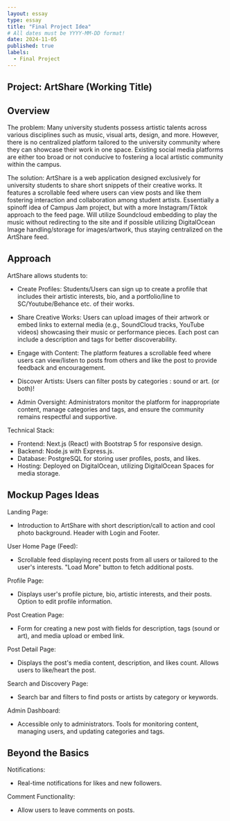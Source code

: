 ```yaml
---
layout: essay
type: essay
title: "Final Project Idea"
# All dates must be YYYY-MM-DD format!
date: 2024-11-05
published: true
labels:
  - Final Project
---
```


## Project: ArtShare (Working Title)

## Overview

The problem: Many university students possess artistic talents across various disciplines such as music, visual arts, design, and more. However, there is no centralized platform tailored to the university community where they can showcase their work in one space. Existing social media platforms are either too broad or not conducive to fostering a local artistic community within the campus.

The solution: ArtShare is a web application designed exclusively for university students to share short snippets of their creative works. It features a scrollable feed where users can view posts and like them fostering interaction and collaboration among student artists. Essentially a spinoff idea of Campus Jam project, but with a more Instagram/Tiktok approach to the feed page. Will utilize Soundcloud embedding to play the music without redirecting to the site and if possible utilizing DigitalOcean Image handling/storage for images/artwork, thus staying centralized on the ArtShare feed.

## Approach

ArtShare allows students to:

- Create Profiles: Students/Users can sign up to create a profile that includes their artistic interests, bio, and a portfolio/line to SC/Youtube/Behance etc. of their works.

- Share Creative Works: Users can upload images of their artwork or embed links to external media (e.g., SoundCloud tracks, YouTube videos) showcasing their music or performance pieces. Each post can include a description and tags for better discoverability.

- Engage with Content: The platform features a scrollable feed where users can view/listen to posts from others and like the post to provide feedback and encouragement.

- Discover Artists: Users can filter posts by categories : sound or art. (or both)!
  
- Admin Oversight: Administrators monitor the platform for inappropriate content, manage categories and tags, and ensure the community remains respectful and supportive.

Technical Stack:

- Frontend: Next.js (React) with Bootstrap 5 for responsive design.
- Backend: Node.js with Express.js.
- Database: PostgreSQL for storing user profiles, posts, and likes.
- Hosting: Deployed on DigitalOcean, utilizing DigitalOcean Spaces for media storage.

## Mockup Pages Ideas

Landing Page:

- Introduction to ArtShare with short description/call to action and cool photo background. Header with Login and Footer.

User Home Page (Feed):

- Scrollable feed displaying recent posts from all users or tailored to the user's interests.
    "Load More" button to fetch additional posts.

Profile Page:

- Displays user's profile picture, bio, artistic interests, and their posts.
    Option to edit profile information.

Post Creation Page:

- Form for creating a new post with fields for description, tags (sound or art), and media upload or embed link.

Post Detail Page:

- Displays the post's media content, description, and likes count.
    Allows users to like/heart the post.

Search and Discovery Page:

- Search bar and filters to find posts or artists by category or keywords.

Admin Dashboard:

- Accessible only to administrators.
    Tools for monitoring content, managing users, and updating categories and tags.

## Beyond the Basics

Notifications:

- Real-time notifications for likes and new followers.

Comment Functionality:

- Allow users to leave comments on posts.
